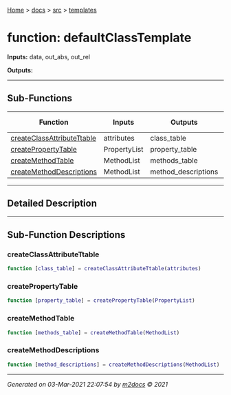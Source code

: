 [Home](../../index.md) > [docs](../../docs_index.md) > [src](../src_index.md) > [templates](templates_index.md)  


# function: defaultClassTemplate



**Inputs:** data, out_abs, out_rel

**Outputs:** 

 ***

## Sub-Functions

| Function | Inputs | Outputs | Brief Description |
| -------- | ------ | ------- | ----------------- |
| [createClassAttributeTtable](#createclassattributettable) | attributes | class_table |  |
| [createPropertyTable](#createpropertytable) | PropertyList | property_table |  |
| [createMethodTable](#createmethodtable) | MethodList | methods_table |  |
| [createMethodDescriptions](#createmethoddescriptions) | MethodList | method_descriptions |  |


 ***

## Detailed Description



 ***

## Sub-Function Descriptions

 ### createClassAttributeTtable

```matlab
function [class_table] = createClassAttributeTtable(attributes)
```

 
 ### createPropertyTable

```matlab
function [property_table] = createPropertyTable(PropertyList)
```

 
 ### createMethodTable

```matlab
function [methods_table] = createMethodTable(MethodList)
```

 
 ### createMethodDescriptions

```matlab
function [method_descriptions] = createMethodDescriptions(MethodList)
```

 



***

*Generated on 03-Mar-2021 22:07:54 by [m2docs](https://github.com/crgnam-research/m2docs) © 2021*
